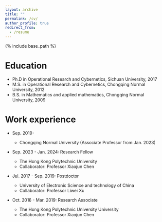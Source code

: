 ```yaml
---
layout: archive
title: ""
permalink: /cv/
author_profile: true
redirect_from:
  - /resume
---
```


{% include base_path %}

Education
======
* Ph.D in Operational Research and Cybernetics, Sichuan University, 2017
* M.S. in Operational Research and Cybernetics, Chongqing Normal University, 2012
* B.S. in Mathematics and applied mathematics, Chongqing Normal University, 2009

Work experience
======
* Sep. 2019-          
  * Chongqing Normal University  (Associate Professor from Jan. 2023) 
 

* Sep. 2023 - Jan. 2024: Research Fellow
  * The Hong Kong Polytechnic University  
  * Collaborator: Professor Xiaojun Chen

* Jul. 2017 - Sep. 2019: Postdoctor
  * University of Electronic Science and technology of China
  * Collaborator: Professor Liwei Xu
   
* Oct. 2018 - Mar. 2019: Research Associate
  * The Hong Kong Polytechnic University University
  * Collaborator: Professor Xiaojun Chen 

